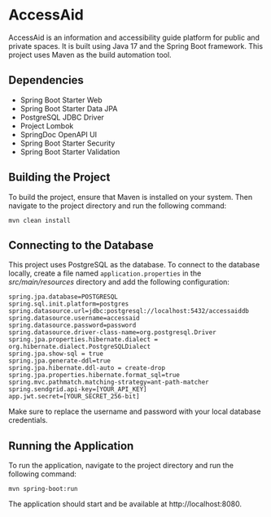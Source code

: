 # AccessAid
AccessAid is an information and accessibility guide platform for public and private spaces. It is built using Java 17 and the Spring Boot framework. This project uses Maven as the build automation tool.


## Dependencies
- Spring Boot Starter Web
- Spring Boot Starter Data JPA
- PostgreSQL JDBC Driver
- Project Lombok
- SpringDoc OpenAPI UI
- Spring Boot Starter Security
- Spring Boot Starter Validation

## Building the Project
To build the project, ensure that Maven is installed on your system. Then navigate to the project directory and run the following command:

```
mvn clean install
```
## Connecting to the Database
This project uses PostgreSQL as the database. To connect to the database locally, create a file named ```application.properties``` in the *src/main/resources* directory and add the following configuration:

```
spring.jpa.database=POSTGRESQL
spring.sql.init.platform=postgres
spring.datasource.url=jdbc:postgresql://localhost:5432/accessaiddb
spring.datasource.username=accessaid
spring.datasource.password=password
spring.datasource.driver-class-name=org.postgresql.Driver
spring.jpa.properties.hibernate.dialect = org.hibernate.dialect.PostgreSQLDialect
spring.jpa.show-sql = true
spring.jpa.generate-ddl=true
spring.jpa.hibernate.ddl-auto = create-drop
spring.jpa.properties.hibernate.format_sql=true
spring.mvc.pathmatch.matching-strategy=ant-path-matcher
spring.sendgrid.api-key=[YOUR_API_KEY]
app.jwt.secret=[YOUR_SECRET_256-bit]

```
Make sure to replace the username and password with your local database credentials.

## Running the Application
To run the application, navigate to the project directory and run the following command:

```
mvn spring-boot:run
```
The application should start and be available at http://localhost:8080.

